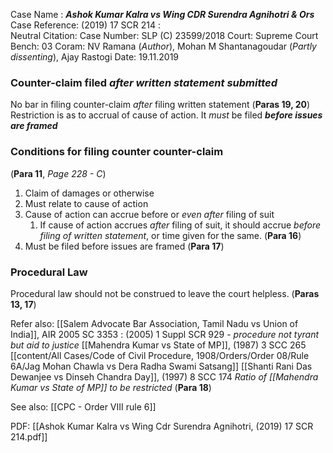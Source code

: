 Case Name : ***Ashok Kumar Kalra vs Wing CDR Surendra Agnihotri & Ors***
Case Reference: (2019) 17 SCR 214 :  
Neutral Citation:
Case Number: SLP (C) 23599/2018
Court: Supreme Court
Bench: 03
Coram: NV Ramana (*Author*), Mohan M Shantanagoudar (*Partly dissenting*), Ajay Rastogi
Date: 19.11.2019

### Counter-claim filed *after written statement submitted*

No bar in filing counter-claim *after* filing written statement (**Paras 19, 20**)
	Restriction is as to accrual of cause of action.
	It *must* be filed ***before issues are framed***

### Conditions for filing counter counter-claim
(**Para 11**, *Page 228 - C*)
1. Claim of damages or otherwise 
2. Must relate to cause of action
3. Cause of action can accrue before or *even after* filing of suit
	1. If cause of action accrues *after* filing of suit, it should accrue *before filing of written statement*, or time given for the same. (**Para 16**)
4. Must be filed before issues are framed (**Para 17**)

### Procedural Law

Procedural law should not be construed to leave the court helpless. (**Paras 13, 17**)

Refer also:
[[Salem Advocate Bar Association, Tamil Nadu vs Union of India]], AIR 2005 SC 3353 : (2005) 1 Suppl SCR 929 - *procedure not tyrant but aid to justice*
[[Mahendra Kumar vs State of MP]], (1987) 3 SCC 265
	[[content/All Cases/Code of Civil Procedure, 1908/Orders/Order 08/Rule 6A/Jag Mohan Chawla vs Dera Radha Swami Satsang]]
	[[Shanti Rani Das Dewanjee vs Dinseh Chandra Day]], (1997) 8 SCC 174
	*Ratio of [[Mahendra Kumar vs State of MP]] to be restricted* (**Para 18**) 

See also:
[[CPC - Order VIII rule 6]] 

PDF:
[[Ashok Kumar Kalra vs Wing Cdr Surendra Agnihotri, (2019) 17 SCR 214.pdf]]